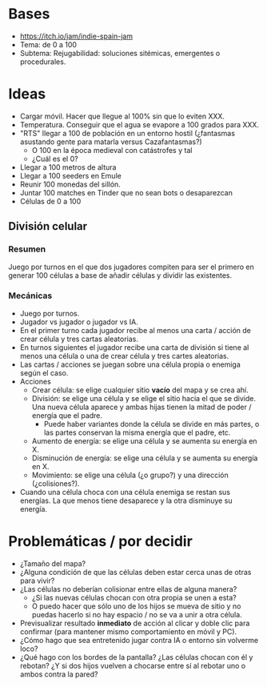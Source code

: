 # Bases

- https://itch.io/jam/indie-spain-jam
- Tema: de 0 a 100
- Subtema: Rejugabilidad: soluciones sitémicas, emergentes o procedurales.

# Ideas

- Cargar móvil. Hacer que llegue al 100% sin que lo eviten XXX.
- Temperatura. Conseguir que el agua se evapore a 100 grados para XXX.
- "RTS" llegar a 100 de población en un entorno hostil (¿fantasmas asustando gente para matarla versus Cazafantasmas?)
    - O 100 en la época medieval con catástrofes y tal
    - ¿Cuál es el 0?
- Llegar a 100 metros de altura
- Llegar a 100 seeders en Emule
- Reunir 100 monedas del sillón.
- Juntar 100 matches en Tinder que no sean bots o desaparezcan
- Células de 0 a 100

## División celular

### Resumen

Juego por turnos en el que dos jugadores compiten para ser el primero en generar 100 células a base de añadir células y dividir las existentes.

### Mecánicas

- Juego por turnos.
- Jugador vs jugador o jugador vs IA.
- En el primer turno cada jugador recibe al menos una carta / acción de crear célula y tres cartas aleatorias.
- En turnos siguientes el jugador recibe una carta de división si tiene al menos una célula o una de crear célula y tres cartes aleatorias.
- Las cartas / acciones se juegan sobre una célula propia o enemiga según el caso.
- Acciones
    - Crear célula: se elige cualquier sitio **vacío** del mapa y se crea ahí.
    - División: se elige una célula y se elige el sitio hacia el que se divide. Una nueva célula aparece y ambas hijas tienen la mitad de poder / energía que el padre.
        - Puede haber variantes donde la célula se divide en más partes, o las partes conservan la misma energía que el padre, etc.
    - Aumento de energía: se elige una célula y se aumenta su energía en X.
    - Disminución de energía: se elige una célula y se aumenta su energía en X.
    - Movimiento: se elige una célula (¿o grupo?) y una dirección (¿colisiones?).
- Cuando una célula choca con una célula enemiga se restan sus energías. La que menos tiene desaparece y la otra disminuye su energía.

# Problemáticas / por decidir

- ¿Tamaño del mapa?
- ¿Alguna condición de que las células deben estar cerca unas de otras para vivir?
- ¿Las células no deberían colisionar entre ellas de alguna manera?
    - ¿Si las nuevas células chocan con otra propia se unen a esta?
    - O puedo hacer que sólo uno de los hijos se mueva de sitio y no puedas hacerlo si no hay espacio / no se va a unir a otra célula.
- Previsualizar resultado **inmediato** de acción al clicar y doble clic para confirmar (para mantener mismo comportamiento en móvil y PC).
- ¿Cómo hago que sea entretenido jugar contra IA o entorno sin volverme loco?
- ¿Qué hago con los bordes de la pantalla? ¿Las células chocan con él y rebotan? ¿Y si dos hijos vuelven a chocarse entre sí al rebotar uno o ambos contra la pared?
